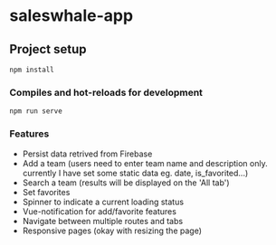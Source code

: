 # saleswhale-app

## Project setup
```
npm install
```

### Compiles and hot-reloads for development
```
npm run serve
```

### Features
- Persist data retrived from Firebase  
- Add a team (users need to enter team name and description only. currently I have set some static data eg. date, is_favorited...)
- Search a team (results will be displayed on the 'All tab')
- Set favorites
- Spinner to indicate a current loading status
- Vue-notification for add/favorite features 
- Navigate between multiple routes and tabs
- Responsive pages (okay with resizing the page) 
